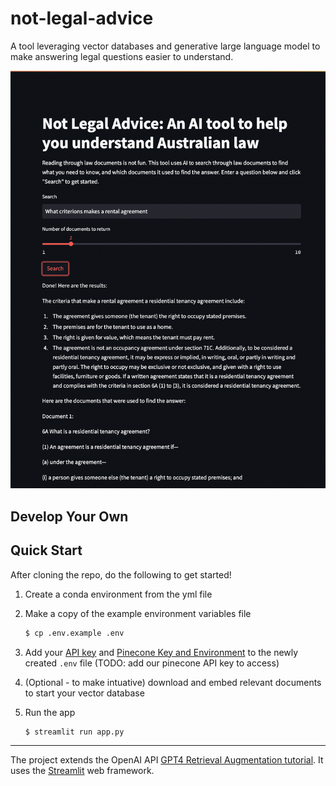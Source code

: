 # not-legal-advice
A tool leveraging vector databases and generative large language model to make answering legal questions easier to understand.

![Alt text](ui.png)

## Develop Your Own

## Quick Start

After cloning the repo, do the following to get started!

1. Create a conda environment from the yml file

2. Make a copy of the example environment variables file

   ```bash
   $ cp .env.example .env
   ```
3. Add your [API key](https://beta.openai.com/account/api-keys) and [Pinecone Key and Environment](https://app.pinecone.io/) to the newly created `.env` file (TODO: add our pinecone API key to access) 

4. (Optional - to make intuative) download and embed relevant documents to start your vector database

5. Run the app

   ```bash
   $ streamlit run app.py
   ```

--------

The project extends the OpenAI API [GPT4 Retrieval Augmentation tutorial](https://github.com/openai/openai-cookbook/blob/main/examples/vector_databases/pinecone/GPT4_Retrieval_Augmentation.ipynb). It uses the [Streamlit](https://docs.streamlit.io/) web framework.
